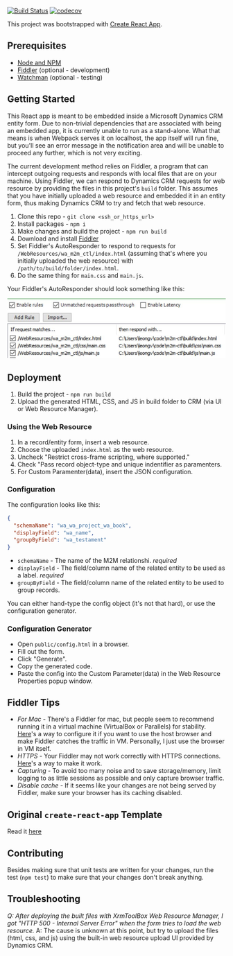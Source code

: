 [![Build Status](https://travis-ci.org/WycliffeAssociates/m2m-ctl.svg?branch=master)](https://travis-ci.org/WycliffeAssociates/m2m-ctl) [![codecov](https://codecov.io/gh/WycliffeAssociates/m2m-ctl/branch/master/graph/badge.svg)](https://codecov.io/gh/WycliffeAssociates/m2m-ctl)

This project was bootstrapped with [Create React App](https://github.com/facebookincubator/create-react-app).

## Prerequisites

- [Node and NPM](https://nodejs.org/en/)
- [Fiddler](http://www.telerik.com/fiddler) (optional - development)
- [Watchman](https://facebook.github.io/watchman/docs/install.html) (optional - testing)

## Getting Started

This React app is meant to be embedded inside a Microsoft Dynamics CRM entity form. Due to non-trivial dependencies that are associated with being an embedded app, it is currently unable to run as a stand-alone. What that means is when Webpack serves it on localhost, the app itself will run fine, but you'll see an error message in the notification area and will be unable to proceed any further, which is not very exciting.

The current development method relies on Fiddler, a program that can intercept outgoing requests and responds with local files that are on your machine. Using Fiddler, we can respond to Dynamics CRM requests for web resource by providing the files in this project's `build` folder. This assumes that you have initially uploaded a web resource and embedded it in an entity form, thus making Dynamics CRM to try and fetch that web resource.

1. Clone this repo - `git clone <ssh_or_https_url>`
2. Install packages - `npm i`
3. Make changes and build the project - `npm run build`
4. Download and install [Fiddler](https://www.telerik.com/download/fiddler)
5. Set Fiddler's AutoResponder to respond to requests for `/WebResources/wa_m2m_ctl/index.html` (assuming that's where you initially uploaded the web resource) with `/path/to/build/folder/index.html`.
6. Do the same thing for `main.css` and `main.js`.

Your Fiddler's AutoResponder should look something like this:

![Image of AutoResponder's setting](./img/fiddler_autoresponder_setting.JPG)

## Deployment

1. Build the project - `npm run build`
2. Upload the generated HTML, CSS, and JS in build folder to CRM (via UI or Web Resource Manager).

### Using the Web Resource

1. In a record/entity form, insert a web resource.
2. Choose the uploaded `index.html` as the web resource.
3. Uncheck "Restrict cross-frame scripting, where supported."
4. Check "Pass record object-type and unique indentifier as paramenters.
5. For Custom Paramenter(data), insert the JSON configuration.

### Configuration

The configuration looks like this:

``` json
{
  "schemaName": "wa_wa_project_wa_book",
  "displayField": "wa_name",
  "groupByField": "wa_testament"
}
```

- `schemaName` - The name of the M2M relationshi. _required_
- `displayField` - The field/column name of the related entity to be used as a label. _required_
- `groupByField` - The field/column name of the related entity to be used to group records.

You can either hand-type the config object (it's not that hard), or use the configuration generator.

### Configuration Generator

- Open `public/config.html` in a browser.
- Fill out the form.
- Click "Generate".
- Copy the generated code.
- Paste the config into the Custom Parameter(data) in the Web Resource Properties popup window.

## Fiddler Tips

* *For Mac* - There's a Fiddler for mac, but people seem to recommend running it in a virtual machine (VirtualBox or Parallels) for stability. [Here](http://docs.telerik.com/fiddler/configure-fiddler/tasks/configureformac)'s a way to configure it if you want to use the host browser and make Fiddler catches the traffic in VM. Personally, I just use the browser in VM itself.
* *HTTPS* - Your Fiddler may not work correctly with HTTPS connections. [Here](http://docs.telerik.com/fiddler/Configure-Fiddler/Tasks/DecryptHTTPS)'s a way to make it work.
* *Capturing* - To avoid too many noise and to save storage/memory, limit logging to as little sessions as possible and only capture browser traffic.
* *Disable cache* - If it seems like your changes are not being served by Fiddler, make sure your browser has its caching disabled.

## Original `create-react-app` Template

Read it [here](https://github.com/facebookincubator/create-react-app/blob/master/packages/react-scripts/template/README.md)

## Contributing

Besides making sure that unit tests are written for your changes, run the test (`npm test`) to make sure that your changes don't break anything.

## Troubleshooting

*Q: After deploying the built files with XrmToolBox Web Resource Manager, I got "HTTP 500 - Internal Server Error" when the form tries to load the web resource.*
A: The cause is unknown at this point, but try to upload the files (html, css, and js) using the built-in web resource upload UI provided by Dynamics CRM.
